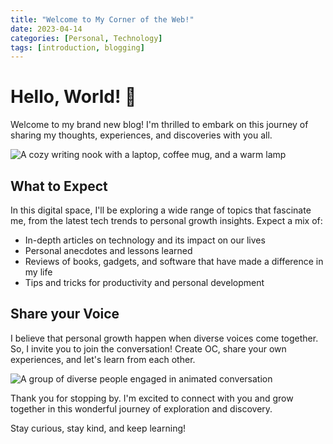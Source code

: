 ```yaml
---
title: "Welcome to My Corner of the Web!"
date: 2023-04-14
categories: [Personal, Technology]
tags: [introduction, blogging]
---
```


# Hello, World! 👋

Welcome to my brand new blog! I'm thrilled to embark on this journey of sharing my thoughts, experiences, and discoveries with you all.

![A cozy writing nook with a laptop, coffee mug, and a warm lamp](/static/images/cozy-writing-nook.png)

## What to Expect

In this digital space, I'll be exploring a wide range of topics that fascinate me, from the latest tech trends to personal growth insights. Expect a mix of:

- In-depth articles on technology and its impact on our lives
- Personal anecdotes and lessons learned
- Reviews of books, gadgets, and software that have made a difference in my life
- Tips and tricks for productivity and personal development

## Share your Voice

I believe that personal growth happen when diverse voices come together. So, I invite you to join the conversation! Create OC, share your own experiences, and let's learn from each other.

![A group of diverse people engaged in animated conversation](/static/images/diverse-conversation.png)

Thank you for stopping by. I'm excited to connect with you and grow together in this wonderful journey of exploration and discovery.

Stay curious, stay kind, and keep learning!